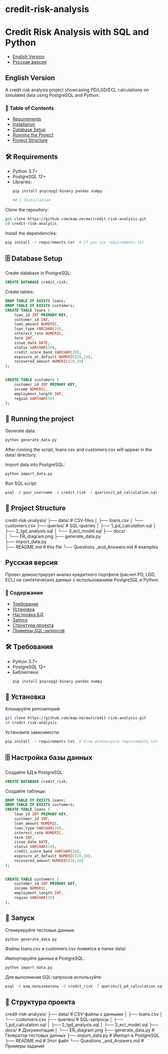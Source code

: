 # credit-risk-analysis
# Credit Risk Analysis with SQL and Python
- [English Version](#english-version)
- [Русская версия](#russian-version)

<a id="english-version"></a>
## English Version
A credit risk analysis project showcasing PD/LGD/ECL calculations on simulated data using PostgreSQL and Python.

### 📌 Table of Contents
- [Requirements](#-requirements)
- [Installation](#-installation)
- [Database Setup](#-database-setup)
- [Running the Project](#-running-the-project)
- [Project Structure](#-project-structure)


## 🛠 Requirements
- Python 3.7+
- PostgreSQL 12+
- Libraries:
  ```bash
  pip install psycopg2-binary pandas numpy

  ## 🔧 Installation
Clone the repository:

```bash
git clone https://github.com/ваш-логин/credit-risk-analysis.git
cd credit-risk-analysis
```

Install the dependencies:

```bash
pip install -r requirements.txt  # If you use requirements.txt
```

## 🗄 Database Setup

Create database in PostgreSQL:

```sql
CREATE DATABASE credit_risk;
```

Create tables:

```sql
DROP TABLE IF EXISTS loans;
DROP TABLE IF EXISTS customers;
CREATE TABLE loans (
    loan_id INT PRIMARY KEY,
    customer_id INT,
    loan_amount NUMERIC,
    loan_type VARCHAR(20),
    interest_rate NUMERIC,
    term INT,
	issue_date DATE,
    status VARCHAR(20),
	credit_score_band VARCHAR(20),
	exposure_at_default NUMERIC(20,10),
    recovered_amount NUMERIC(20,10)
);
  

CREATE TABLE customers (
    customer_id INT PRIMARY KEY,
    income NUMERIC,
    employment_length INT,
    region VARCHAR(50)
);
```
## 🚀 Running the project

Generate data:

```bash
python generate_data.py
```
After running the script, loans.csv and customers.csv will appear in the data/ directory.

Import data into PostgreSQL:

```bash
python import_data.py
```
Run SQL script:

```bash
psql -U your_username -d credit_risk -f queries/1_pd_calculation.sql
```

## 📂 Project Structure

credit-risk-analysis/
├── data/                 	  # CSV-files 
│   ├── loans.csv
│   └── customers.csv
├── queries/              	 # SQL-queries
│   ├── 1_pd_calculation.sql
│   ├── 2_lgd_analysis.sql
│   └── 3_ecl_model.sql
├── docs/                  
│   └── ER_diagram.png
├── generate_data.py       
├── import_data.py         
├── README.md            	  # this file
└── Questions _and_Answers.md	  # examples

<a id="russian-version"></a>
## Русская версия
Проект демонстрирует анализ кредитного портфеля (расчет PD, LGD, ECL) на синтетических данных с использованием PostgreSQL и Python.

### 📌 Содержание
- [Требования](#-требования)
- [Установка](#-установка)
- [Настройка БД](#-настройка-базы-данных)
- [Запуск](#-запуск)
- [Структура проекта](#-структура-проекта)
- [Примеры SQL-запросов](#-примеры-sql-запросов)
  
## 🛠 Требования
- Python 3.7+
- PostgreSQL 12+
- Библиотеки:
  ```bash
  pip install psycopg2-binary pandas numpy


## 🔧 Установка
Клонируйте репозиторий:

```bash
git clone https://github.com/ваш-логин/credit-risk-analysis.git
cd credit-risk-analysis
```

Установите зависимости:

```bash
pip install -r requirements.txt  # Если используете requirements.txt
```

## 🗄 Настройка базы данных

Создайте БД в PostgreSQL:

```sql
CREATE DATABASE credit_risk;
```

Создайте таблицы:

```sql
DROP TABLE IF EXISTS loans;
DROP TABLE IF EXISTS customers;
CREATE TABLE loans (
    loan_id INT PRIMARY KEY,
    customer_id INT,
    loan_amount NUMERIC,
    loan_type VARCHAR(20),
    interest_rate NUMERIC,
    term INT,
	issue_date DATE,
    status VARCHAR(20),
	credit_score_band VARCHAR(20),
	exposure_at_default NUMERIC(20,10),
    recovered_amount NUMERIC(20,10)
);
  

CREATE TABLE customers (
    customer_id INT PRIMARY KEY,
    income NUMERIC,
    employment_length INT,
    region VARCHAR(50)
);
```
## 🚀 Запуск

Сгенерируйте тестовые данные:

```bash
python generate_data.py
```
Файлы loans.csv и customers.csv появятся в папке data/.

Импортируйте данные в PostgreSQL:

```bash
python import_data.py
```
Для выполнения SQL-запросов используйте:

```bash
psql -U ваш_пользователь -d credit_risk -f queries/1_pd_calculation.sql
```
## 📂 Структура проекта

credit-risk-analysis/
├── data/                  	 # CSV-файлы с данными
│   ├── loans.csv
│   └── customers.csv
├── queries/            	 # SQL-запросы
│   ├── 1_pd_calculation.sql
│   ├── 2_lgd_analysis.sql
│   └── 3_ecl_model.sql
├── docs/                 	 # Документация
│   └── ER_diagram.png
├── generate_data.py      	 # Генератор тестовых данных
├── import_data.py        	 # Импорт в PostgreSQL
├── README.md              	 # Этот файл
└── Questions _and_Answers.md	 # Примеры заданий
